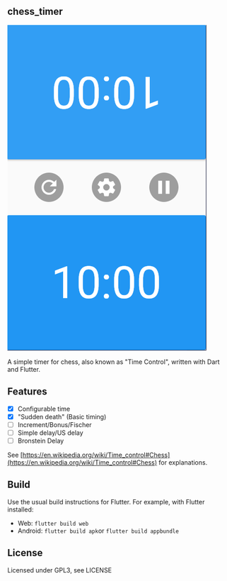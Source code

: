 chess\_timer
------------

![Screenshot of app](image.png)

A simple timer for chess, also known as "Time Control",
written with Dart and Flutter.

Features
---------

- [x] Configurable time
- [x] "Sudden death" (Basic timing)
- [ ] Increment/Bonus/Fischer
- [ ] Simple delay/US delay
- [ ] Bronstein Delay

See [https://en.wikipedia.org/wiki/Time_control#Chess](https://en.wikipedia.org/wiki/Time_control#Chess)
for explanations.

Build
------

Use the usual build instructions for Flutter. 
For example, with Flutter installed:

- Web: `flutter build web`
- Android: `flutter build apk`or `flutter build appbundle`

License
--------

Licensed under GPL3, see LICENSE
